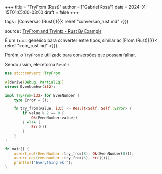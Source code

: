 +++
title = "TryFrom (Rust)"
author = ["Gabriel Rosa"]
date = 2024-01-15T01:05:00-03:00
draft = false
+++

tags
: [Conversão (Rust)]({{< relref "conversao_rust.md" >}})

source
: [TryFrom and TryInto - Rust By Example](https://doc.rust-lang.org/stable/rust-by-example/conversion/try_from_try_into.html)

É um `trait` genérico para converter entre tipos, similar ao [From (Rust)]({{< relref "from_rust.md" >}}).

Porém, o `TryFrom` é utilizado para conversões que possam falhar.

Sendo assim, ele retorna `Result`.

```rust
use std::convert::TryFrom;

#[derive(Debug, PartialEq)]
struct EvenNumber(i32);

impl TryFrom<i32> for EvenNumber {
    type Error = ();

    fn try_from(value: i32) -> Result<Self, Self::Error> {
        if value % 2 == 0 {
            Ok(EvenNumber(value))
        } else {
            Err(())
        }
    }
}

fn main() {
    assert_eq!(EvenNumber::try_from(8), Ok(EvenNumber(8)));
    assert_eq!(EvenNumber::try_from(5), Err(()));
    println!("Everything ok!");
}
```
